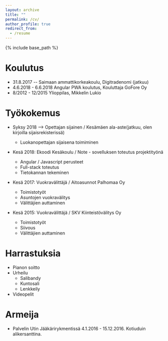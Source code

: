 ```yaml
---
layout: archive
title: ""
permalink: /cv/
author_profile: true
redirect_from:
  - /resume
---
```


{% include base_path %}

Koulutus
======
* 31.8.2017 --  Saimaan ammattikorkeakoulu, Digitradenomi (jatkuu)
* 4.6.2018 - 6.6.2018 Angular PWA koulutus, Kouluttaja GoFore Oy
* 8/2012 - 12/2015 Ylioppilas, Mikkelin Lukio






Työkokemus
======
* Syksy 2018 -->  Opettajan sijainen / Kesämäen ala-aste(jatkuu, olen kirjoilla sijaisrekisterissä)
  * Luokanopettajan sijaisena toimiminen


* Kesä 2018: Ekoodi Kesäkoulu / Note - sovelluksen toteutus projektityönä
  * Angular / Javascript perusteet
  * Full-stack toteutus
  * Tietokannan tekeminen

* Kesä 2017: Vuokravälittäjä / Aitoasunnot Palhomaa Oy
  * Toimistotyöt
  * Asuntojen vuokravälitys
  * Välittäjien auttaminen


* Kesä 2015: Vuokravälittäjä / SKV Kiinteistövälitys Oy
  * Toimistotyöt
  * Siivous
  * Välittäjien auttaminen

Harrastuksia
======
* Pianon soitto
* Urheilu
  * Salibandy
  * Kuntosali
  * Lenkkeily
* Videopelit


Armeija
======
* Palvelin Utin Jääkärirykmentissä 4.1.2016 - 15.12.2016. Kotiuduin alikersanttina.